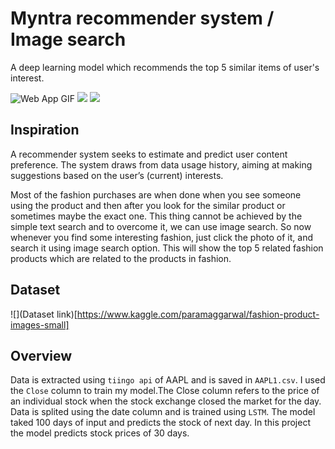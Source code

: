 # Myntra recommender system / Image search
A deep learning model which recommends the top 5 similar items of user's interest.
 
![Web App GIF](https://i.imgur.com/GaDvTBS.gif)
![](predicted_stockprices.png)
![](predicted_stockprices_complete.png)

## Inspiration
A recommender system seeks to estimate and predict user content preference. The system draws from data usage history, aiming at making suggestions based on the user’s (current) interests.  

Most of the fashion purchases are when done when you see someone using the product and then after you look for the similar product or sometimes maybe the exact one. This thing cannot be achieved by the simple text search and to overcome it, we can use image search. So now whenever you find some interesting fashion, just click the photo of it, and search it using image search option. This will show the top 5 related fashion products which are related to the products in fashion.

## Dataset
![](Dataset link)[https://www.kaggle.com/paramaggarwal/fashion-product-images-small]

## Overview
Data is extracted using `tiingo api` of AAPL and is saved in `AAPL1.csv`. I used the `Close` column to train my model.The Close column refers to the price of an individual stock when the stock exchange closed the market for the day. Data is splited using the date column and is trained using `LSTM`. The model taked 100 days of input and predicts the stock of next day. In this project the model predicts stock prices of 30 days.

